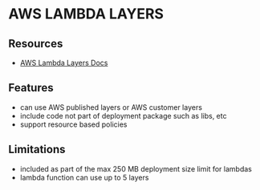 # AWS LAMBDA LAYERS

## Resources

- [AWS Lambda Layers Docs](https://docs.aws.amazon.com/lambda/latest/dg/configuration-layers.html)

## Features

- can use AWS published layers or AWS customer layers
- include code not part of deployment package such as libs, etc
- support resource based policies

## Limitations

- included as part of the max 250 MB deployment size limit for lambdas
- lambda function can use up to 5 layers
